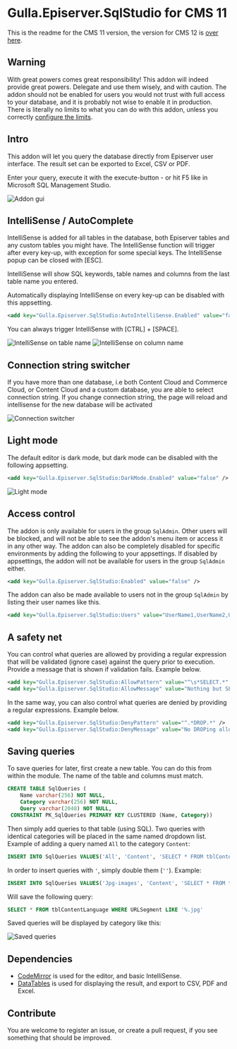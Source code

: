 # Gulla.Episerver.SqlStudio for CMS 11

This is the readme for the CMS 11 version, the version for CMS 12 is [over here](https://github.com/tomahg/Gulla.Episerver.SqlStudio/tree/cms12).

## Warning
With great powers comes great responsibility! This addon will indeed provide great powers. Delegate and use them wisely, and with caution. The addon should not be enabled for users you would not trust with full access to your database, and it is probably not wise to enable it in production. There is literally no limits to what you can do with this addon, unless you correctly [configure the limits](#a-safety-net).

## Intro
This addon will let you query the database directly from Episerver user interface. The result set can be exported to Excel, CSV or PDF.

Enter your query, execute it with the execute-button - or hit F5 like in Microsoft SQL Management Studio.

![Addon gui](img/gui.jpg)

## IntelliSense / AutoComplete
IntelliSense is added for all tables in the database, both Episerver tables and any custom tables you might have. The IntelliSense function will trigger after every key-up, with exception for some special keys. The IntelliSense popup can be closed with [ESC].

IntelliSense will show SQL keywords, table names and columns from the last table name you entered.

Automatically displaying IntelliSense on every key-up can be disabled with this appsetting.
``` XML
<add key="Gulla.Episerver.SqlStudio:AutoIntelliSense.Enabled" value="false" />
```

You can always trigger IntelliSense with [CTRL] + [SPACE].

![IntelliSense on table name](img/autocomplete-table.png "IntelliSense complete on table names")
![IntelliSense on column name](img/autocomplete-column.png "IntelliSense on column names")

## Connection string switcher
If you have more than one database, i.e both Content Cloud and Commerce Cloud, or Content Cloud and a custom database, you are able to select connection string. If you change connection string, the page will reload and intellisense for the new database will be activated

![Connection switcher](img/connectionstring.png "Connection switcher")

## Light mode
The default editor is dark mode, but dark mode can be disabled with the following appsetting.
``` XML
<add key="Gulla.Episerver.SqlStudio:DarkMode.Enabled" value="false" />
```
![Light mode](img/lightmode.jpg "Light mode")


## Access control
The addon is only available for users in the group `SqlAdmin`. Other users will be blocked, and will not be able to see the addon's menu item or access it in any other way. The addon can also be completely disabled for specific environments by adding the following to your appsettings. If disabled by appsettings, the addon will not be available for users in the group `SqlAdmin` either.
``` XML
<add key="Gulla.Episerver.SqlStudio:Enabled" value="false" />
```

The addon can also be made available to users not in the group `SqlAdmin` by listing their user names like this.
``` XML
<add key="Gulla.Episerver.SqlStudio:Users" value="UserName1,UserName2,UserName3" />
```

## A safety net
You can control what queries are allowed by providing a regular expression that will be validated (ignore case) against the query prior to execution. Provide a message that is shown if validation fails. Example below.
``` XML
<add key="Gulla.Episerver.SqlStudio:AllowPattern" value="^\s*SELECT.*" />
<add key="Gulla.Episerver.SqlStudio:AllowMessage" value="Nothing but SELECTs please!" />
```

In the same way, you can also control what queries are denied by providing a regular expressions. Example below.
``` XML
<add key="Gulla.Episerver.SqlStudio:DenyPattern" value="^.*DROP.*" />
<add key="Gulla.Episerver.SqlStudio:DenyMessage" value="No DROPing allowed!" />
```

## Saving queries
To save queries for later, first create a new table. You can do this from within the module. The name of the table and columns must match.
``` SQL 
CREATE TABLE SqlQueries (
	Name varchar(256) NOT NULL,
	Category varchar(256) NOT NULL,
	Query varchar(2048) NOT NULL,
 CONSTRAINT PK_SqlQueries PRIMARY KEY CLUSTERED (Name, Category))
```

Then simply add queries to that table (using SQL). Two queries with identical categories will be placed in the same named dropdown list. Example of adding a query named `All` to the category `Content`:
``` SQL
INSERT INTO SqlQueries VALUES('All', 'Content', 'SELECT * FROM tblContent')
```

In order to insert queries with `'`, simply double them (`''`). Example:
``` SQL
INSERT INTO SqlQueries VALUES('Jpg-images', 'Content', 'SELECT * FROM tblContentLanguage WHERE URLSegment LIKE ''%.jpg''')
```

Will save the following query:
``` SQL
SELECT * FROM tblContentLanguage WHERE URLSegment LIKE '%.jpg'
```

Saved queries will be displayed by category like this:

![Saved queries](img/saved-queries.jpg "Selecting a saved query")

## Dependencies
- [CodeMirror](https://codemirror.net/) is used for the editor, and basic IntelliSense.
- [DataTables](https://datatables.net/) is used for displaying the result, and export to CSV, PDF and Excel.

## Contribute
You are welcome to register an issue, or create a pull request, if you see something that should be improved.